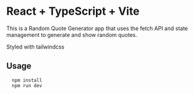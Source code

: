 # React + TypeScript + Vite

This is a Random Quote Generator app that uses the fetch API and state management to generate and show random quotes.

Styled with tailwindcss

## Usage
```node
  npm install
  npm run dev
```
